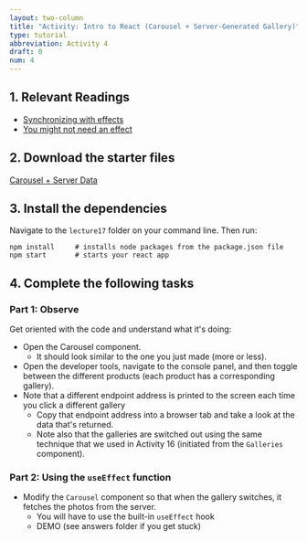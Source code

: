 ```yaml
---
layout: two-column
title: "Activity: Intro to React (Carousel + Server-Generated Gallery)"
type: tutorial
abbreviation: Activity 4
draft: 0
num: 4
---
```


## 1. Relevant Readings
* <a href="https://beta.reactjs.org/learn/synchronizing-with-effects" target="_blank">Synchronizing with effects</a>
* <a href="https://beta.reactjs.org/learn/you-might-not-need-an-effect" target="_blank">You might not need an effect</a>

## 2. Download the starter files
<a href="/spring2023/course-files/lectures/lecture17.zip" class="nu-button">Carousel + Server Data <i class="fas fa-download"></i></a>


## 3. Install the dependencies
Navigate to the `lecture17` folder on your command line. Then run:

```shell
npm install     # installs node packages from the package.json file
npm start       # starts your react app
```

## 4. Complete the following tasks

### Part 1: Observe 
Get oriented with the code and understand what it's doing:

* Open the Carousel component. 
    * It should look similar to the one you just made (more or less).
* Open the developer tools, navigate to the console panel, and then toggle between the different products (each product has a corresponding gallery).
* Note that a different endpoint address is printed to the screen each time you click a different gallery
    * Copy that endpoint address into a browser tab and take a look at the data that's returned.
    * Note also that the galleries are switched out using the same technique that we used in Activity 16 (initiated from the `Galleries` component).

### Part 2: Using the `useEffect` function 
* Modify the `Carousel` component so that when the gallery switches, it fetches the photos from the server. 
    * You will have to use the built-in `useEffect` hook
    * DEMO (see answers folder if you get stuck)

